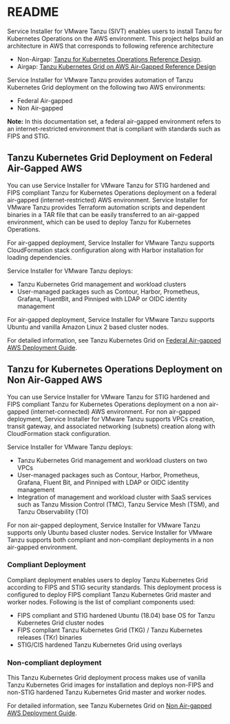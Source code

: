 <!--
# Copyright 2021 VMware, Inc
# SPDX-License-Identifier: BSD-2-Clause
-->
# README

Service Installer for VMware Tanzu (SIVT) enables users to install Tanzu for Kubernetes Operations on the AWS environment. This project helps build an architecture in AWS that corresponds to following reference architecture
 - Non-Airgap: [Tanzu for Kubernetes Operations Reference Design](https://docs.vmware.com/en/VMware-Tanzu/services/tanzu-reference-architecture/GUID-reference-designs-tko-on-aws.html).
 - Airgap: [Tanzu Kubernetes Grid on AWS Air-Gapped Reference Design](https://docs.vmware.com/en/VMware-Tanzu-Kubernetes-Grid/1.5/air-gap-reference-architecture/GUID-reference-designs-tko-on-aws-airgap.html)

Service Installer for VMware Tanzu provides automation of Tanzu Kubernetes Grid deployment on the following two AWS environments:

- Federal Air-gapped
- Non Air-gapped

**Note:** In this documentation set, a federal air-gapped environment refers to an internet-restricted environment that is compliant with standards such as FIPS and STIG.

## Tanzu Kubernetes Grid Deployment on Federal Air-Gapped AWS

You can use Service Installer for VMware Tanzu for STIG hardened and FIPS compliant Tanzu for Kubernetes Operations deployment on a federal air-gapped (internet-restricted) AWS environment. Service Installer for VMware Tanzu provides Terraform automation scripts and dependent binaries in a TAR file that can be easily transferred to an air-gapped environment, which can be used to deploy Tanzu for Kubernetes Operations.

For air-gapped deployment, Service Installer for VMware Tanzu supports CloudFormation stack configuration along with Harbor installation for loading dependencies.

Service Installer for VMware Tanzu deploys:

- Tanzu Kubernetes Grid management and workload clusters
- User-managed packages such as Contour, Harbor, Prometheus, Grafana, FluentBit, and Pinniped with LDAP or OIDC identity management

For air-gapped deployment, Service Installer for VMware Tanzu supports Ubuntu and vanilla Amazon Linux 2 based cluster nodes.

For detailed information, see Tanzu Kubernetes Grid on [Federal Air-gapped AWS Deployment Guide](./docs/product/release/AWS%20-%20Federal%20Airgap/AWSFederalAirgap-DeploymentGuide.md).

## Tanzu for Kubernetes Operations Deployment on Non Air-Gapped AWS

You can use Service Installer for VMware Tanzu for STIG hardened and FIPS compliant Tanzu for Kubernetes Operations deployment on a non air-gapped (internet-connected) AWS environment. For non air-gapped deployment, Service Installer for VMware Tanzu supports VPCs creation, transit gateway, and associated networking (subnets) creation along with CloudFormation stack configuration.

Service Installer for VMware Tanzu deploys:

- Tanzu Kubernetes Grid management and workload clusters on two VPCs
- User-managed packages such as Contour, Harbor, Prometheus, Grafana, Fluent Bit, and Pinniped with LDAP or OIDC identity management
- Integration of management and workload cluster with SaaS services such as Tanzu Mission Control (TMC), Tanzu Service Mesh (TSM), and Tanzu Observability (TO)

For non air-gapped deployment, Service Installer for VMware Tanzu supports only Ubuntu based cluster nodes. Service Installer for VMware Tanzu supports both compliant and non-compliant deployments in a non air-gapped environment.

### Compliant Deployment

Compliant deployment enables users to deploy Tanzu Kubernetes Grid according to FIPS and STIG security standards. This deployment process is configured to deploy FIPS compliant Tanzu Kubernetes Grid master and worker nodes. Following is the list of compliant components used:

- FIPS compliant and STIG hardened Ubuntu (18.04) base OS for Tanzu Kubernetes Grid cluster nodes
- FIPS compliant Tanzu Kubernetes Grid (TKG) / Tanzu Kubernetes releases (TKr) binaries
- STIG/CIS hardened Tanzu Kubernetes Grid using overlays

### Non-compliant deployment

This Tanzu Kubernetes Grid deployment process makes use of vanilla Tanzu Kubernetes Grid images for installation and deploys non-FIPS and non-STIG hardened Tanzu Kubernetes Grid master and worker nodes.

For detailed information, see Tanzu Kubernetes Grid on [Non Air-gapped AWS Deployment Guide](./docs/product/release/AWS%20-%20Non%20Airgap/AWSNonAirgap-DeploymentGuide.md).
